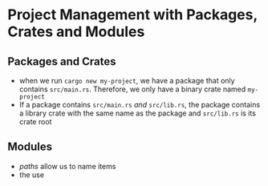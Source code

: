 # Project Management with Packages, Crates and Modules

## Packages and Crates

* when we run `cargo new my-project`, we have a package that only contains `src/main.rs`. Therefore, we only have a binary crate named `my-project`
* If a package contains `src/main.rs` _and_ `src/lib.rs`, the package contains a library crate with the same name as the package and `src/lib.rs` is its crate root

## Modules

* _paths_ allow us to name items
* the use



